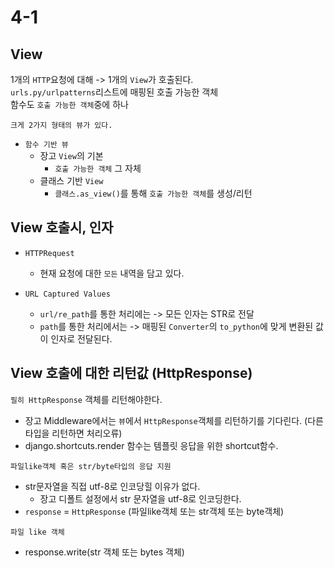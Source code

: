 # 4-1

## View

1개의 `HTTP`요청에 대해 -> 1개의 `View`가 호출된다.  
`urls.py/urlpatterns`리스트에 매핑된 호출 가능한 객체  
함수도 `호출 가능한 객체`중에 하나  

`크게 2가지 형태의 뷰가 있다.`

- `함수 기반 뷰`
  - 장고 `View`의 기본
    - `호출 가능한 객체` 그 자체
  - 클래스 기반 `View`
    - `클래스.as_view()`를 통해 `호출 가능한 객체`를 생성/리턴
  
## View 호출시, 인자

- `HTTPRequest`
  - 현재 요청에 대한 `모든` 내역을 담고 있다.

- `URL Captured Values`
  - `url/re_path`를 통한 처리에는 -> 모든 인자는 STR로 전달
  - `path`를 통한 처리에서는 -> 매핑된 `Converter`의 `to_python`에 맞게 변환된 값이 인자로 전달된다.

## View 호출에 대한 리턴값 (HttpResponse)

`필히 HttpResponse` 객체를 리턴해야한다.

- 장고 Middleware에서는 `뷰`에서 `HttpResponse`객체를 리턴하기를 기다린다. (다른 타입을 리턴하면 처리오류)
- django.shortcuts.render 함수는 템플릿 응답을 위한 shortcut함수.

`파일like객체 혹은 str/byte타입의 응답 지원`

- str문자열을 직접 utf-8로 인코당힐 이유가 없다.
  - 장고 디폴트 설정에서 str 문자열을 utf-8로 인코딩한다.
- `response` = `HttpResponse` (파일like객체 또는 str객체 또는 byte객체)

`파일 like 객체`

- response.write(str 객체 또는 bytes 객체)